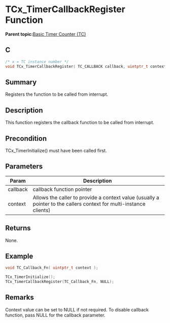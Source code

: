 # TCx\_TimerCallbackRegister Function

**Parent topic:**[Basic Timer Counter \(TC\)](GUID-D805E0EA-6923-41A3-A27E-5A159783D12C.md)

## C

```c
/* x = TC instance number */
void TCx_TimerCallbackRegister( TC_CALLBACK callback, uintptr_t context );
```

## Summary

Registers the function to be called from interrupt.

## Description

This function registers the callback function to be called from interrupt.

## Precondition

TCx\_TimerInitialize\(\) must have been called first.

## Parameters

|Param|Description|
|-----|-----------|
|callback|callback function pointer|
|context|Allows the caller to provide a context value \(usually a pointer to the callers context for multi-instance clients\)|

## Returns

None.

## Example

```c
void TC_Callback_Fn( uintptr_t context );

TCx_TimerInitialize();
TCx_TimerCallbackRegister(TC_Callback_Fn, NULL);
```

## Remarks

Context value can be set to NULL if not required. To disable callback function, pass NULL for the callback parameter.

